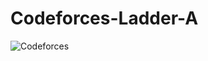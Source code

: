 # Codeforces-Ladder-A

![Codeforces](https://upload.wikimedia.org/wikipedia/commons/b/b1/Codeforces_logo.svg)
